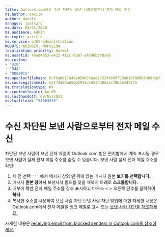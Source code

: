 ```yaml
---
title: Outlook.com에서 수신 차단된 보낸 사람으로부터 전자 메일 수신
ms.author: daeite
author: daeite
manager: joallard
ms.date: 04/21/2020
ms.audience: Admin
ms.topic: article
ms.service: o365-administration
ROBOTS: NOINDEX, NOFOLLOW
localization_priority: Normal
ms.assetid: 46a04853-e422-41cc-9bb7-a46d6b6f8aa0
ms.custom:
- "920"
- "944"
- "8000015"
ms.openlocfilehash: 0cf6ab817a49a058635eee1721f4605f29a01df088b6400d8c90f5137efd30c1
ms.sourcegitcommit: b5f7da89a650d2915dc652449623c78be6247175
ms.translationtype: MT
ms.contentlocale: ko-KR
ms.lasthandoff: 08/05/2021
ms.locfileid: "54063850"
---
```

# <a name="receiving-email-from-blocked-senders"></a>수신 차단된 보낸 사람으로부터 전자 메일 수신

차단된 보낸 사람이 보낸 전자 메일이 Outlook.com 받은 편지함에서 계속 표시될 경우 보낸 사람이 실제 전자 메일 주소를 숨길 수 있습니다. 보낸 사람 실제 전자 메일 주소를 확인:
  
1. 세 점 선택 <img src='data:image/png;base64,iVBORw0KGgoAAAANSUhEUgAAABYAAAAPCAYAAADgbT9oAAAACXBIWXMAAA7EAAAOxAGVKw4bAAAAB3RJTUUH4wYLFhkF94QzeAAAAAd0RVh0QXV0aG9yAKmuzEgAAAAMdEVYdERlc2NyaXB0aW9uABMJISMAAAAKdEVYdENvcHlyaWdodACsD8w6AAAADnRFWHRDcmVhdGlvbiB0aW1lADX3DwkAAAAJdEVYdFNvZnR3YXJlAF1w/zoAAAALdEVYdERpc2NsYWltZXIAt8C0jwAAAAh0RVh0V2FybmluZwDAG+aHAAAAB3RFWHRTb3VyY2UA9f+D6wAAAAh0RVh0Q29tbWVudAD2zJa/AAAABnRFWHRUaXRsZQCo7tInAAAAL0lEQVQ4jWP8////fwYaACZaGDpq8HAzuKGhnqGhoR5DIaniNHMx42gGGTUYAwAAw6QRD6XFR1wAAAAASUVORK5CYII=' />
 에서 메시지 창의 맨 위에 있는 메시지 원본 **보기를 선택합니다.**
2. 메시지 **원본 창에서** 보낸사서 필드를 찾을 때까지 아래로 **스크롤합니다.**
3. 내부에 묶인 전자 메일 주소를 강조 표시하고 마우스 \< \> 오른쪽 단추를 클릭하여 **복사**
4. 복사한 주소를 사용하여 보낸 사람 차단 보낸 사람 차단 방법에 대한 자세한 내용은 Outlook.com에서 전자 메일을 정크 메일로 표시 또는 [보낸 사람 차단을 참조하세요.](https://support.office.com/article/a3ece97b-82f8-4a5e-9ac3-e92fa6427ae4?wt.mc_id=Office_Outlook_com_Alchemy)

자세한 내용은 [receiving email from blocked senders in Outlook.com을 참조하세요.](https://support.office.com/article/265923a0-b52c-4157-92c8-370385215da1?wt.mc_id=Office_Outlook_com_Alchemy)